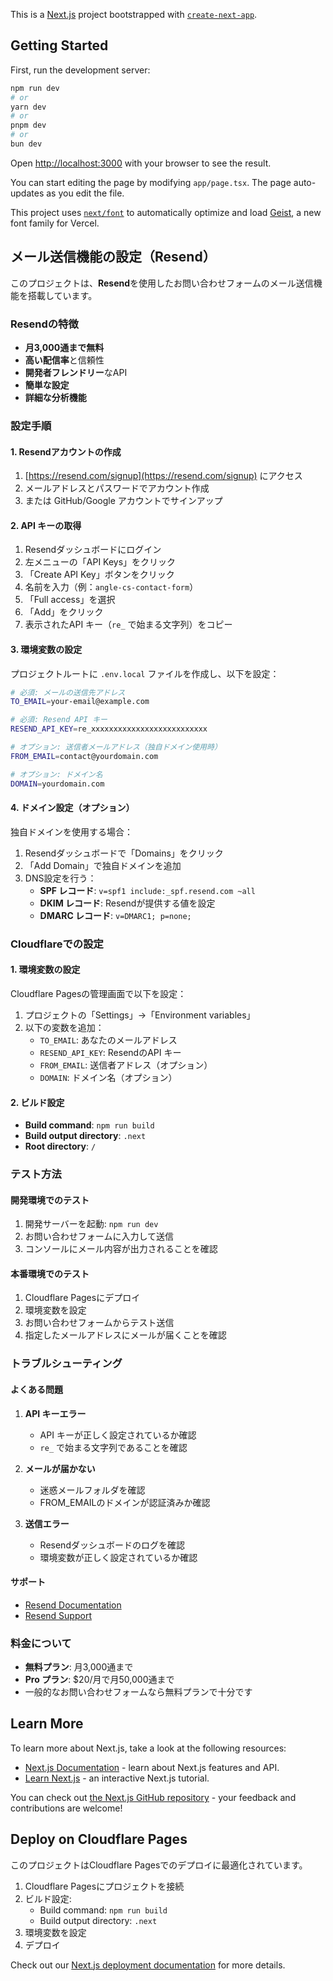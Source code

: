 This is a [Next.js](https://nextjs.org) project bootstrapped with [`create-next-app`](https://nextjs.org/docs/app/api-reference/cli/create-next-app).

## Getting Started

First, run the development server:

```bash
npm run dev
# or
yarn dev
# or
pnpm dev
# or
bun dev
```

Open [http://localhost:3000](http://localhost:3000) with your browser to see the result.

You can start editing the page by modifying `app/page.tsx`. The page auto-updates as you edit the file.

This project uses [`next/font`](https://nextjs.org/docs/app/building-your-application/optimizing/fonts) to automatically optimize and load [Geist](https://vercel.com/font), a new font family for Vercel.

## メール送信機能の設定（Resend）

このプロジェクトは、**Resend**を使用したお問い合わせフォームのメール送信機能を搭載しています。

### Resendの特徴

- **月3,000通まで無料**
- **高い配信率**と信頼性
- **開発者フレンドリー**なAPI
- **簡単な設定**
- **詳細な分析機能**

### 設定手順

#### 1. Resendアカウントの作成

1. [https://resend.com/signup](https://resend.com/signup) にアクセス
2. メールアドレスとパスワードでアカウント作成
3. または GitHub/Google アカウントでサインアップ

#### 2. API キーの取得

1. Resendダッシュボードにログイン
2. 左メニューの「API Keys」をクリック
3. 「Create API Key」ボタンをクリック
4. 名前を入力（例：`angle-cs-contact-form`）
5. 「Full access」を選択
6. 「Add」をクリック
7. 表示されたAPI キー（`re_` で始まる文字列）をコピー

#### 3. 環境変数の設定

プロジェクトルートに `.env.local` ファイルを作成し、以下を設定：

```bash
# 必須: メールの送信先アドレス
TO_EMAIL=your-email@example.com

# 必須: Resend API キー
RESEND_API_KEY=re_xxxxxxxxxxxxxxxxxxxxxxxxxx

# オプション: 送信者メールアドレス（独自ドメイン使用時）
FROM_EMAIL=contact@yourdomain.com

# オプション: ドメイン名
DOMAIN=yourdomain.com
```

#### 4. ドメイン設定（オプション）

独自ドメインを使用する場合：

1. Resendダッシュボードで「Domains」をクリック
2. 「Add Domain」で独自ドメインを追加
3. DNS設定を行う：
   - **SPF レコード**: `v=spf1 include:_spf.resend.com ~all`
   - **DKIM レコード**: Resendが提供する値を設定
   - **DMARC レコード**: `v=DMARC1; p=none;`

### Cloudflareでの設定

#### 1. 環境変数の設定

Cloudflare Pagesの管理画面で以下を設定：

1. プロジェクトの「Settings」→「Environment variables」
2. 以下の変数を追加：
   - `TO_EMAIL`: あなたのメールアドレス
   - `RESEND_API_KEY`: ResendのAPI キー
   - `FROM_EMAIL`: 送信者アドレス（オプション）
   - `DOMAIN`: ドメイン名（オプション）

#### 2. ビルド設定

- **Build command**: `npm run build`
- **Build output directory**: `.next`
- **Root directory**: `/`

### テスト方法

#### 開発環境でのテスト

1. 開発サーバーを起動: `npm run dev`
2. お問い合わせフォームに入力して送信
3. コンソールにメール内容が出力されることを確認

#### 本番環境でのテスト

1. Cloudflare Pagesにデプロイ
2. 環境変数を設定
3. お問い合わせフォームからテスト送信
4. 指定したメールアドレスにメールが届くことを確認

### トラブルシューティング

#### よくある問題

1. **API キーエラー**
   - API キーが正しく設定されているか確認
   - `re_` で始まる文字列であることを確認

2. **メールが届かない**
   - 迷惑メールフォルダを確認
   - FROM_EMAILのドメインが認証済みか確認

3. **送信エラー**
   - Resendダッシュボードのログを確認
   - 環境変数が正しく設定されているか確認

#### サポート

- [Resend Documentation](https://resend.com/docs)
- [Resend Support](https://resend.com/support)

### 料金について

- **無料プラン**: 月3,000通まで
- **Pro プラン**: $20/月で月50,000通まで
- 一般的なお問い合わせフォームなら無料プランで十分です

## Learn More

To learn more about Next.js, take a look at the following resources:

- [Next.js Documentation](https://nextjs.org/docs) - learn about Next.js features and API.
- [Learn Next.js](https://nextjs.org/learn) - an interactive Next.js tutorial.

You can check out [the Next.js GitHub repository](https://github.com/vercel/next.js) - your feedback and contributions are welcome!

## Deploy on Cloudflare Pages

このプロジェクトはCloudflare Pagesでのデプロイに最適化されています。

1. Cloudflare Pagesにプロジェクトを接続
2. ビルド設定:
   - Build command: `npm run build`
   - Build output directory: `.next`
3. 環境変数を設定
4. デプロイ

Check out our [Next.js deployment documentation](https://nextjs.org/docs/app/building-your-application/deploying) for more details.
